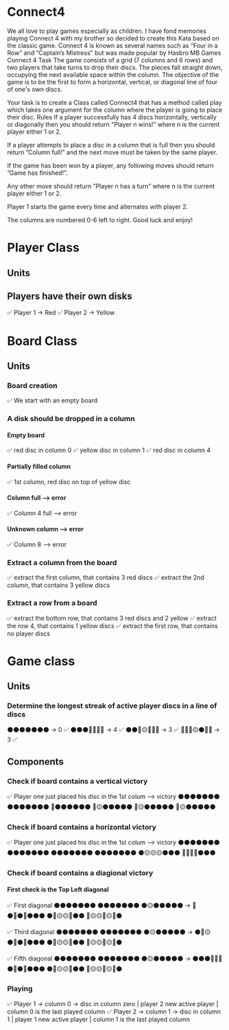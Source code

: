 # Connect4
We all love to play games especially as children. I have fond memories playing Connect 4 with my brother so decided to create this Kata based on the classic game. Connect 4 is known as several names such as “Four in a Row” and “Captain’s Mistress" but was made popular by Hasbro MB Games
Connect 4
Task
The game consists of a grid (7 columns and 6 rows) and two players that take turns to drop their discs. The pieces fall straight down, occupying the next available space within the column. The objective of the game is to be the first to form a horizontal, vertical, or diagonal line of four of one's own discs.

Your task is to create a Class called Connect4 that has a method called play which takes one argument for the column where the player is going to place their disc.
Rules
If a player successfully has 4 discs horizontally, vertically or diagonally then you should return "Player n wins!” where n is the current player either 1 or 2.

If a player attempts to place a disc in a column that is full then you should return ”Column full!” and the next move must be taken by the same player.

If the game has been won by a player, any following moves should return ”Game has finished!”.

Any other move should return ”Player n has a turn” where n is the current player either 1 or 2.
 
Player 1 starts the game every time and alternates with player 2.

The columns are numbered 0-6 left to right.
Good luck and enjoy!

# Player Class
## Units
## Players have their own disks
✅ Player 1 -> Red 
✅ Player 2 -> Yellow

# Board Class
## Units 
### Board creation
✅ We start with an empty board
### A disk should be dropped in a column
#### Empty board
✅ red disc in column 0
✅ yellow disc in column 1
✅ red disc in column 4
#### Partially filled column
✅ 1st column, red disc on top of yellow disc
#### Column full --> error
✅ Column 4 full --> error
#### Unknown column --> error
✅ Column 8 --> error
### Extract a column from the board
✅ extract the first column, that contains 3 red discs
✅ extract the 2nd column, that contains 3 yellow discs

### Extract a row from a board
 ✅ extract the bottom row, that contains 3 red discs and 2 yellow
 ✅ extract the row 4, that contains 1 yellow discs
 ✅ extract the first row, that contains no player discs
# Game class
## Units

### Determine the longest streak of active player discs in a line of discs

⚫⚫⚫⚫⚫⚫⚫ -> 0 ✅
⚫⚫⚫🔴🔴🔴🔴 -> 4 ✅
⚫⚫🔴🟡🔴🔴🔴 -> 3 ✅
🔴🔴🔴🟡⚫🔴🔴 -> 3 ✅

## Components

### Check if board contains a vertical victory
✅ Player one just placed his disc in the 1st colum --> victory
⚫⚫⚫⚫⚫⚫⚫ 
⚫⚫⚫⚫⚫⚫⚫
🔴⚫⚫⚫⚫⚫⚫
🔴🟡⚫⚫⚫⚫⚫
🔴🟡⚫⚫⚫⚫⚫
🔴🟡⚫⚫⚫⚫⚫

### Check if board contains a horizontal victory

 ✅ Player one just placed his disc in the 1st colum --> victory
⚫⚫⚫⚫⚫⚫⚫
⚫⚫⚫⚫⚫⚫⚫
⚫⚫⚫⚫⚫⚫⚫
⚫⚫⚫⚫⚫⚫⚫
⚫🟡🟡🟡⚫⚫⚫
🔴🔴🔴🔴⚫⚫⚫

### Check if board contains a diagional victory

#### First check is the Top Left diagonal 

✅ First diagonal
⚫⚫⚫⚫⚫⚫⚫ 
⚫⚫⚫⚫⚫⚫⚫ 
⚫🟡⚫⚫⚫⚫⚫ -> 🔴
⚫🔴⚫🔴⚫⚫⚫ 
⚫🔴🟡🟡🔴⚫⚫ 
🔴🟡🟡🔴🟡🔴⚫

✅ Third diagonal
⚫⚫⚫⚫⚫⚫⚫
⚫⚫⚫⚫⚫⚫⚫
⚫🟡⚫⚫⚫⚫⚫ -> ⚫🔴🟡
⚫🔴⚫🔴⚫⚫⚫
⚫🔴🟡🟡🔴⚫⚫
🔴🟡🟡🔴🟡🔴⚫

✅ Fifth diagonal
⚫⚫⚫⚫⚫⚫⚫
⚫⚫⚫⚫⚫⚫⚫
⚫🟡⚫⚫⚫⚫⚫ -> ⚫⚫⚫🔴🔴🔴
⚫🔴⚫🔴⚫⚫⚫
⚫🔴🟡🟡🔴⚫⚫
🔴🟡🟡🔴🟡🔴⚫



### Playing
✅ Player 1 -> column 0 -> disc in column zero | player 2 new active player | column 0 is the last played column
✅ Player 2 -> column 1 -> disc in column 1 | player 1 new active player | column 1 is the last played column